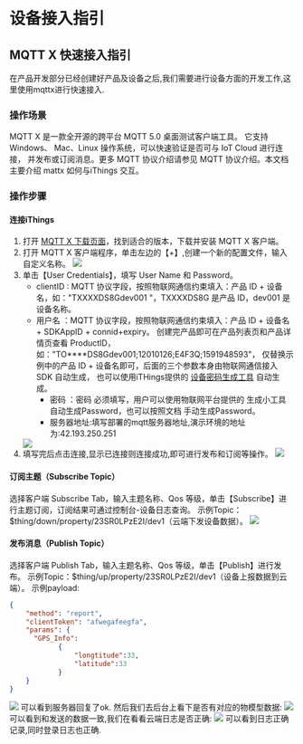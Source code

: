 # 设备接入指引

## MQTT X 快速接入指引
在产品开发部分已经创建好产品及设备之后,我们需要进行设备方面的开发工作,这里使用mqttx进行快速接入.

### 操作场景
MQTT X 是一款全开源的跨平台 MQTT 5.0 桌面测试客户端工具。
它支持 Windows、 Mac、Linux 操作系统，可以快速验证是否可与 IoT Cloud 进行连接，
并发布或订阅消息。更多 MQTT 协议介绍请参见 MQTT 协议介绍。本文档主要介绍 mattx 如何与iThings 交互。

### 操作步骤
#### 连接iThings
1. 打开 [MQTT X 下载页面](https://www.emqx.com/zh/try?product=MQTTX)，找到适合的版本，下载并安装 MQTT X 客户端。
2. 打开 MQTT X 客户端程序，单击左边的【+】,创建一个新的配置文件，输入自定义名称。
   <img src="/assets/thingsMethod/developCenter/设备接入指引/mqttx填写设备信息.png">
3. 单击【User Credentials】，填写 User Name 和 Password。
   * clientID : MQTT 协议字段，按照物联网通信约束填入：产品 ID + 设备名，如："TXXXXDS8Gdev001 "，TXXXXDS8G 是产品 ID，dev001 是设备名称。
   * 用户名 ：MQTT 协议字段，按照物联网通信约束填入：产品 ID + 设备名 + SDKAppID + connid+expiry。
创建完产品即可在产品列表页和产品详情页查看 ProductID，如："TO****DS8Gdev001;12010126;E4F3Q;1591948593"，
仅替换示例中的产品 ID + 设备名即可，后面的三个参数本身由物联网通信接入 SDK 自动生成，
也可以使用iTHings提供的 [设备密码生成工具](/iThings/云端开发指南/password生成工具.md) 自动生成。
     * 密码 ：密码 必须填写，用户可以使用物联网平台提供的 生成小工具 自动生成Password，也可以按照文档 手动生成Password。
     * 服务器地址:填写部署的mqtt服务器地址,演示环境的地址为:42.193.250.251
    <img src="/assets/thingsMethod/developCenter/设备接入指引/mqttx填写完设备信息.png">
4. 填写完后点击连接,显示已连接则连接成功,即可进行发布和订阅等操作。
   <img src="/assets/thingsMethod/developCenter/设备接入指引/mqttx已连接.png">

#### 订阅主题（Subscribe Topic）
选择客户端 Subscribe Tab，输入主题名称、Qos 等级，单击【Subscribe】进行主题订阅，订阅结果可通过控制台-设备日志查询。
示例Topic：$thing/down/property/23SR0LPzE2I/dev1（云端下发设备数据）。
<img src="/assets/thingsMethod/developCenter/设备接入指引/mqttx添加订阅.png">

#### 发布消息（Publish Topic）
选择客户端 Publish Tab，输入主题名称、Qos 等级，单击【Publish】进行发布。
示例Topic：$thing/up/property/23SR0LPzE2I/dev1（设备上报数据到云端）。
示例payload:
```json
{                     
    "method": "report",            
    "clientToken": "afwegafeegfa",   
    "params": { 
      "GPS_Info":
			{
				"longtitude":33,
				"latitude":33
			}
    }
}
```
<img src="/assets/thingsMethod/developCenter/设备接入指引/mqttx发布消息测试.png">
可以看到服务器回复了ok.  
然后我们去后台上看下是否有对应的物模型数据:
<img src="/assets/thingsMethod/developCenter/设备接入指引/mqttx上报后的后台物模型数据.png">
可以看到和发送的数据一致,我们在看看云端日志是否正确:
<img src="/assets/thingsMethod/developCenter/设备接入指引/mqttx上报后的云端日志.png">
可以看到日志正确记录,同时登录日志也正确.